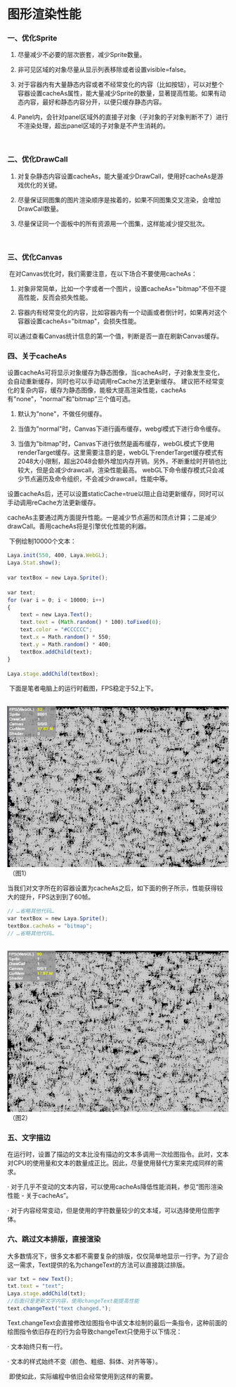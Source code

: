 # 图形渲染性能



### **一、优化Sprite**

1. 尽量减少不必要的层次嵌套，减少Sprite数量。

2. 非可见区域的对象尽量从显示列表移除或者设置visible=false。

3. 对于容器内有大量静态内容或者不经常变化的内容（比如按钮），可以对整个容器设置cacheAs属性，能大量减少Sprite的数量，显著提高性能。如果有动态内容，最好和静态内容分开，以便只缓存静态内容。

4. Panel内，会针对panel区域外的直接子对象（子对象的子对象判断不了）进行不渲染处理，超出panel区域的子对象是不产生消耗的。

   ​

### **二、优化DrawCall**

1. 对复杂静态内容设置cacheAs，能大量减少DrawCall，使用好cacheAs是游戏优化的关键。

2. 尽量保证同图集的图片渲染顺序是挨着的，如果不同图集交叉渲染，会增加DrawCall数量。

3. 尽量保证同一个面板中的所有资源用一个图集，这样能减少提交批次。

   ​

### **三、优化Canvas**

​      在对Canvas优化时，我们需要注意，在以下场合不要使用cacheAs：

1. 对象非常简单，比如一个字或者一个图片，设置cacheAs="bitmap"不但不提高性能，反而会损失性能。

2. 容器内有经常变化的内容，比如容器内有一个动画或者倒计时，如果再对这个容器设置cacheAs="bitmap"，会损失性能。


可以通过查看Canvas统计信息的第一个值，判断是否一直在刷新Canvas缓存。



### **四、关于cacheAs**

设置cacheAs可将显示对象缓存为静态图像，当cacheAs时，子对象发生变化，会自动重新缓存，同时也可以手动调用reCache方法更新缓存。 建议把不经常变化的复杂内容，缓存为静态图像，能极大提高渲染性能，cacheAs有"none"，"normal"和"bitmap"三个值可选。

1. 默认为"none"，不做任何缓存。

2. 当值为"normal"时，Canvas下进行画布缓存，webgl模式下进行命令缓存。

3. 当值为"bitmap"时，Canvas下进行依然是画布缓存，webGL模式下使用renderTarget缓存。这里需要注意的是，webGL下renderTarget缓存模式有2048大小限制，超出2048会额外增加内存开销。另外，不断重绘时开销也比较大，但是会减少drawcall，渲染性能最高。 webGL下命令缓存模式只会减少节点遍历及命令组织，不会减少drawcall，性能中等。



设置cacheAs后，还可以设置staticCache=true以阻止自动更新缓存，同时可以手动调用reCache方法更新缓存。

​        cacheAs主要通过两方面提升性能。一是减少节点遍历和顶点计算；二是减少drawCall。善用cacheAs将是引擎优化性能的利器。

​        下例绘制10000个文本：

```javascript
Laya.init(550, 400, Laya.WebGL);
Laya.Stat.show();
  
var textBox = new Laya.Sprite();
  
var text;
for (var i = 0; i < 10000; i++)
{
    text = new Laya.Text();
    text.text = (Math.random() * 100).toFixed(0);
    text.color = "#CCCCCC";
    text.x = Math.random() * 550;
    text.y = Math.random() * 400;
    textBox.addChild(text);
}
  
Laya.stage.addChild(textBox);
```

​        下面是笔者电脑上的运行时截图，FPS稳定于52上下。

​        ![图片1.png](img/1.png)<br/>
​        （图1）

​        当我们对文字所在的容器设置为cacheAs之后，如下面的例子所示，性能获得较大的提升，FPS达到到了60帧。

```javascript
// …省略其他代码…
var textBox = new Laya.Sprite();
textBox.cacheAs = "bitmap";
// …省略其他代码…
```

​         ![图片1.png](img/2.png)<br/>
​        （图2）



### **五、文字描边**

在运行时，设置了描边的文本比没有描边的文本多调用一次绘图指令。此时，文本对CPU的使用量和文本的数量成正比。因此，尽量使用替代方案来完成同样的需求。

· 对于几乎不变动的文本内容，可以使用cacheAs降低性能消耗，参见“图形渲染性能 - 关于cacheAs”。

· 对于内容经常变动，但是使用的字符数量较少的文本域，可以选择使用位图字体。



### **六、跳过文本排版，直接渲染**

大多数情况下，很多文本都不需要复杂的排版，仅仅简单地显示一行字。为了迎合这一需求，Text提供的名为changeText的方法可以直接跳过排版。



```javascript
var txt = new Text();
txt.text = "text";
Laya.stage.addChild(txt);
//后面只是更新文字内容，使用changeText能提高性能
text.changeText("text changed.");
```

 

Text.changeText会直接修改绘图指令中该文本绘制的最后一条指令，这种前面的绘图指令依旧存在的行为会导致changeText只使用于以下情况：

· 文本始终只有一行。

· 文本的样式始终不变（颜色、粗细、斜体、对齐等等）。

​        即使如此，实际编程中依旧会经常使用到这样的需要。